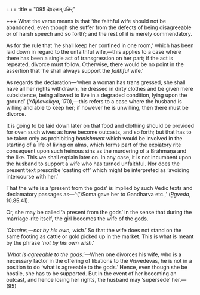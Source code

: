 +++
title = "095 देवदत्ताम् पतिर्"

+++
What the verse means is that ‘the faithful wife should not be abandoned,
even though she suffer from the defects of being disagreeable or of
harsh speech and so forth’; and the rest of it is merely commendatory.

As for the rule that ‘he shall keep her confined in one room,’ which has
been laid down in regard to the unfaithful wife,—this applies to a case
where there has been a single act of transgression on her part; if the
act is repeated, divorce must follow. Otherwise, there would be no point
in the assertion that ‘he shall always support the *faithful* wife.’

As regards the declaration—‘when a woman has trans gressed, she shall
have all her rights withdrawn, he dressed in dirty clothes and be given
mere subsistence, being allowed to live in a degraded condition, lying
upon the ground’ (*Yājñavalkya*, 170),—this refers to a case where the
husband is willing and able to keep her; if however he is unwilling,
then there must be divorce.

It is going to be laid down later on that food and clothing should be
provided for oven such wives as have become outcasts, and so forth; but
that has to be taken only as prohibiting *banishment* which would be
involved in the starting of a life of living on alms, which forms part
of the expiatory rite consequent upon such heinous sins as the murdering
of a Brāhmaṇa and the like. This we shall explain later on. In any case,
it is not incumbent upon the husband to support a wife who has turned
unfaithful. Nor does the present text prescribe ‘casting off’ which
might be interpreted as ‘avoiding intercourse with her.’

That the wife is a ‘present from the gods’ is implied by such Vedic
texts and declamatory passages as—^(‘)Soma gave her to Gandharva etc.,’
(*Ṛgveda*, 10.85.41).

Or, she may be called ‘a present from the gods’ in the sense that during
the marriage-rite itself, the girl becomes the wife of the gods.

‘*Obtains,—not by his own, wish*.’ So that the wife does not stand on
the same footing as cattle or gold picked up in the market. This is what
is meant by the phrase ‘*not by his own wish*.’

‘*What is agreeable to the gods*.’—When one divorces his wife, who is a
necessary factor in the offering of libations to the Viśvedevas, he is
not in a position to do ‘what is agreeable to the gods.’ Hence, even
though she be hostile, she has to be supported. But in the event of her
becoming an outcast, and hence losing her rights, the husband may
‘supersede’ her.—(95)


